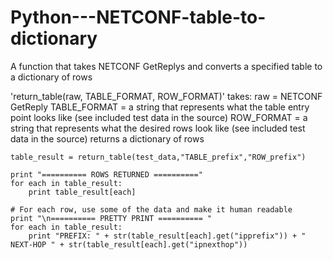 Python---NETCONF-table-to-dictionary
====================================

A function that takes NETCONF GetReplys and converts a specified table to a dictionary of rows

'return_table(raw, TABLE_FORMAT, ROW_FORMAT)' takes:
  raw = NETCONF GetReply
  TABLE_FORMAT = a string that represents what the table entry point looks like (see included test data in the source)
  ROW_FORMAT = a string that represents what the desired rows look like (see included test data in the source)
  returns a dictionary of rows
  
    
    table_result = return_table(test_data,"TABLE_prefix","ROW_prefix")

    print "========== ROWS RETURNED =========="
    for each in table_result:
        print table_result[each]
    
    # For each row, use some of the data and make it human readable
    print "\n========== PRETTY PRINT ========== "
    for each in table_result:
        print "PREFIX: " + str(table_result[each].get("ipprefix")) + " NEXT-HOP " + str(table_result[each].get("ipnexthop")) 
